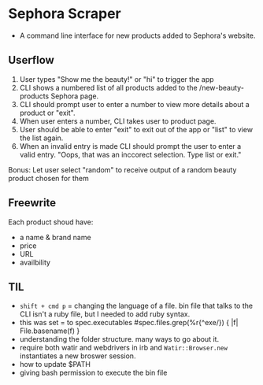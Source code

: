 # Sephora Scraper

- A command line interface for new products added to Sephora's website. 

## Userflow 

1. User types "Show me the beauty!" or "hi" to trigger the app
2. CLI shows a numbered list of all products added to the /new-beauty-products Sephora page. 
3. CLI should prompt user to enter a number to view more details about a product or "exit". 
4. When user enters a number, CLI takes user to product page. 
5. User should be able to enter "exit" to exit out of the app or "list" to view the list again. 
6. When an invalid entry is made CLI should prompt the user to enter a valid entry. "Oops, that was an inccorect selection. Type list or exit."

Bonus: Let user select "random" to receive output of a random beauty product chosen for them


## Freewrite
Each product shoud have:
- a name & brand name
- price 
- URL
- availbility 

## TIL 
- `shift + cmd p` = changing the language of a file. bin file that talks to the CLI isn't a ruby file, but I needed to add ruby syntax. 
- this was set = to spec.executables  #spec.files.grep(%r{^exe/}) { |f| File.basename(f) }
- understanding the folder structure. many ways to go about it. 
- require both watir and webdrivers in irb and `Watir::Browser.new` instantiates a new broswer session. 
- how to update $PATH
- giving bash permission to execute the bin file